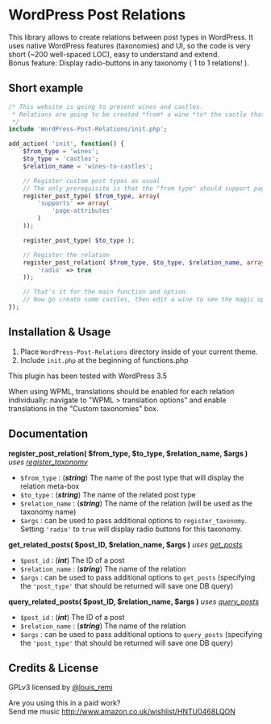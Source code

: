 WordPress Post Relations
========================

This library allows to create relations between post types in WordPress. It uses native WordPress features (taxonomies) and UI, so the code is very short (~200 well-spaced LOC), easy to understand and extend.  
Bonus feature: Display radio-buttons in any taxonomy ( 1 to 1 relations! ).

Short example
-------------

```php
/* This website is going to present wines and castles.
 * Relations are going to be created *from* a wine *to* the castle that produces it.
 */
include 'WordPress-Post-Relations/init.php';

add_action( 'init', function() {
	$from_type = 'wines';
	$to_type = 'castles';
	$relation_name = 'wines-to-castles';

	// Register custom post types as usual
	// The only prerequisite is that the "from type" should support page-attributes
	register_post_type( $from_type, array(
		'supports' => array(
			'page-attributes'
		)
	));

	register_post_type( $to_type );

	// Register the relation
	register_post_relation( $from_type, $to_type, $relation_name, array(
		'radio' => true
	));

	// That's it for the main function and option.
	// Now go create some castles, then edit a wine to see the magic operate.
});
```

Installation & Usage
--------------------

1. Place `WordPress-Post-Relations` directory inside of your current theme.
2. Include `init.php` at the beginning of functions.php

This plugin has been tested with WordPress 3.5

When using WPML, translations should be enabled for each relation individually: navigate to "WPML > translation options" and enable translations in the "Custom taxonomies" box.

Documentation
-------------

**register_post_relation( $from_type, $to_type, $relation_name, $args )** *uses [register_taxonomy](http://codex.wordpress.org/Function_Reference/register_taxonomy)*

- `$from_type` : (***string***) The name of the post type that will display the relation meta-box
- `$to_type` : (***string***) The name of the related post type
- `$relation_name` : (***string***) The name of the relation (will be used as the taxonomy name)
- `$args` : can be used to pass additional options to `register_taxonomy`. Setting `'radio'` to `true` will display radio buttons for this taxonomy.

**get_related_posts( $post_ID, $relation_name, $args )** *uses [get_posts](http://codex.wordpress.org/Function_Reference/get_posts)*

- `$post_id` : (***int***) The ID of a post
- `$relation_name` : (***string***) The name of the relation
- `$args` : can be used to pass additional options to `get_posts` (specifying the `'post_type'` that should be returned will save one DB query)

**query_related_posts( $post_ID, $relation_name, $args )** *uses [query_posts](http://codex.wordpress.org/Function_Reference/query_posts)*

- `$post_id` : (***int***) The ID of a post
- `$relation_name` : (***string***) The name of the relation
- `$args` : can be used to pass additional options to `query_posts` (specifying the `'post_type'` that should be returned will save one DB query)

Credits & License
-----------------

GPLv3 licensed by [@louis_remi](http://twitter.com/louis_remi)

Are you using this in a paid work?  
Send me music http://www.amazon.co.uk/wishlist/HNTU0468LQON